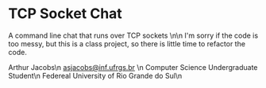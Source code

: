 # TCP Socket Chat
A command line chat that runs over TCP sockets
\n\n
I'm sorry if the code is too messy, but this is a class project, so there is little time to refactor the code.


Arthur Jacobs\n 
<asjacobs@inf.ufrgs.br> \n
Computer Science Undergraduate Student\n
Federeal University of Rio Grande do Sul\n
